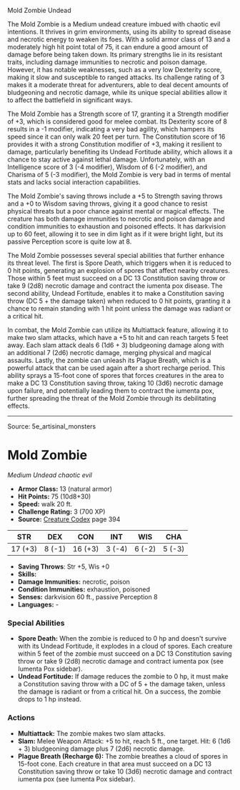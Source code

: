<MonsterName/>Mold Zombie</MonsterName>
<CreatureType/>Undead</CreatureType>

<summary>The Mold Zombie is a Medium undead creature imbued with chaotic evil intentions. It thrives in grim environments, using its ability to spread disease and necrotic energy to weaken its foes. With a solid armor class of 13 and a moderately high hit point total of 75, it can endure a good amount of damage before being taken down. Its primary strengths lie in its resistant traits, including damage immunities to necrotic and poison damage. However, it has notable weaknesses, such as a very low Dexterity score, making it slow and susceptible to ranged attacks. Its challenge rating of 3 makes it a moderate threat for adventurers, able to deal decent amounts of bludgeoning and necrotic damage, while its unique special abilities allow it to affect the battlefield in significant ways.</summary>

<detail>

The Mold Zombie has a Strength score of 17, granting it a Strength modifier of +3, which is considered good for melee combat. Its Dexterity score of 8 results in a -1 modifier, indicating a very bad agility, which hampers its speed since it can only walk 20 feet per turn. The Constitution score of 16 provides it with a strong Constitution modifier of +3, making it resilient to damage, particularly benefiting its Undead Fortitude ability, which allows it a chance to stay active against lethal damage. Unfortunately, with an Intelligence score of 3 (-4 modifier), Wisdom of 6 (-2 modifier), and Charisma of 5 (-3 modifier), the Mold Zombie is very bad in terms of mental stats and lacks social interaction capabilities.

The Mold Zombie's saving throws include a +5 to Strength saving throws and a +0 to Wisdom saving throws, giving it a good chance to resist physical threats but a poor chance against mental or magical effects. The creature has both damage immunities to necrotic and poison damage and condition immunities to exhaustion and poisoned effects. It has darkvision up to 60 feet, allowing it to see in dim light as if it were bright light, but its passive Perception score is quite low at 8.

The Mold Zombie possesses several special abilities that further enhance its threat level. The first is Spore Death, which triggers when it is reduced to 0 hit points, generating an explosion of spores that affect nearby creatures. Those within 5 feet must succeed on a DC 13 Constitution saving throw or take 9 (2d8) necrotic damage and contract the iumenta pox disease. The second ability, Undead Fortitude, enables it to make a Constitution saving throw (DC 5 + the damage taken) when reduced to 0 hit points, granting it a chance to remain standing with 1 hit point unless the damage was radiant or a critical hit.

In combat, the Mold Zombie can utilize its Multiattack feature, allowing it to make two slam attacks, which have a +5 to hit and can reach targets 5 feet away. Each slam attack deals 6 (1d6 + 3) bludgeoning damage along with an additional 7 (2d6) necrotic damage, merging physical and magical assaults. Lastly, the zombie can unleash its Plague Breath, which is a powerful attack that can be used again after a short recharge period. This ability sprays a 15-foot cone of spores that forces creatures in the area to make a DC 13 Constitution saving throw, taking 10 (3d6) necrotic damage upon failure, and potentially leading them to contract the iumenta pox, further spreading the threat of the Mold Zombie through its debilitating effects.</detail>



---

Source: 5e_artisinal_monsters

# Mold Zombie

*Medium* *Undead* *chaotic evil*

- **Armor Class:** 13 (natural armor)
- **Hit Points:** 75 (10d8+30)
- **Speed:** walk 20 ft.
- **Challenge Rating:** 3 (700 XP)
- **Source:** [Creature Codex](https://koboldpress.com/kpstore/product/creature-codex-for-5th-edition-dnd) page 394

| STR | DEX | CON | INT | WIS | CHA |
| --- | --- | --- | --- | --- | --- |
| 17 (+3) | 8 (-1) | 16 (+3) | 3 (-4) | 6 (-2) | 5 (-3) |

- **Saving Throws**: Str +5, Wis +0
- **Skills:** 
- **Damage Immunities:** necrotic, poison
- **Condition Immunities:** exhaustion, poisoned
- **Senses:** darkvision 60 ft., passive Perception 8
- **Languages:** -

### Special Abilities

- **Spore Death:** When the zombie is reduced to 0 hp and doesn't survive with its Undead Fortitude, it explodes in a cloud of spores. Each creature within 5 feet of the zombie must succeed on a DC 13 Constitution saving throw or take 9 (2d8) necrotic damage and contract iumenta pox (see Iumenta Pox sidebar).
- **Undead Fortitude:** If damage reduces the zombie to 0 hp, it must make a Constitution saving throw with a DC of 5 + the damage taken, unless the damage is radiant or from a critical hit. On a success, the zombie drops to 1 hp instead.

### Actions

- **Multiattack:** The zombie makes two slam attacks.
- **Slam:** Melee Weapon Attack: +5 to hit, reach 5 ft., one target. Hit: 6 (1d6 + 3) bludgeoning damage plus 7 (2d6) necrotic damage.
- **Plague Breath (Recharge 6):** The zombie breathes a cloud of spores in 15-foot cone. Each creature in that area must succeed on a DC 13 Constitution saving throw or take 10 (3d6) necrotic damage and contract iumenta pox (see Iumenta Pox sidebar).




